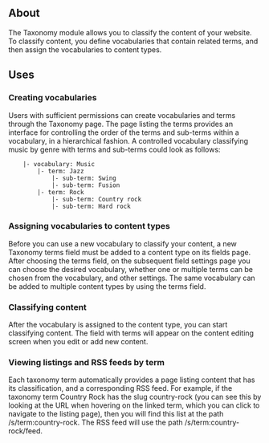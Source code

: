 ## About
The Taxonomy module allows you to classify the content of your website. To classify content, you define vocabularies that contain related terms, and then assign the vocabularies to content types.

## Uses
### Creating vocabularies
Users with sufficient permissions can create vocabularies and terms through the Taxonomy page. The page listing the terms provides an interface for controlling the order of the terms and sub-terms within a vocabulary, in a hierarchical fashion. A controlled vocabulary classifying music by genre with terms and sub-terms could look as follows:

        |- vocabulary: Music
            |- term: Jazz
                |- sub-term: Swing
                |- sub-term: Fusion
            |- term: Rock
                |- sub-term: Country rock
                |- sub-term: Hard rock

### Assigning vocabularies to content types
Before you can use a new vocabulary to classify your content, a new Taxonomy terms field must be added to a content type on its fields page. After choosing the terms field, on the subsequent field settings page you can choose the desired vocabulary, whether one or multiple terms can be chosen from the vocabulary, and other settings. The same vocabulary can be added to multiple content types by using the terms field.

### Classifying content
After the vocabulary is assigned to the content type, you can start classifying content. The field with terms will appear on the content editing screen when you edit or add new content.

### Viewing listings and RSS feeds by term
Each taxonomy term automatically provides a page listing content that has its classification, and a corresponding RSS feed. For example, if the taxonomy term Country Rock has the slug country-rock (you can see this by looking at the URL when hovering on the linked term, which you can click to navigate to the listing page), then you will find this list at the path /s/term:country-rock. The RSS feed will use the path /s/term:country-rock/feed.